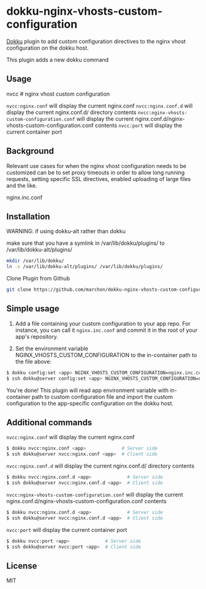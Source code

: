 # dokku-nginx-vhosts-custom-configuration

[Dokku](https://github.com/progrium/dokku) plugin to add custom configuration directives to the nginx vhost configuration on the dokku host.

This plugin adds a new dokku command

## Usage

nvcc        # nginx vhost custom configuration 

`nvcc:nginx.conf` will display the current nginx.conf
`nvcc:nginx.conf.d` will display the current nginx.conf.d/ directory contents
`nvcc:nginx-vhosts-custom-configuration.conf` will display the current nginx.conf.d/nginx-vhosts-custom-configuration.conf contents
`nvcc:port` will display the current container port



## Background

Relevant use cases for when the nginx vhost configuration needs to be customized can be to set proxy timeouts in order to allow long running requests, setting specific SSL directives, enabled uploading of large files and the like.


nginx.inc.conf

## Installation

WARNING: if using dokku-alt rather than dokku 

make sure that you have a symlink in /var/lib/dokku/plugins/ to /var/lib/dokku-alt/plugins/ 

```bash
mkdir /var/lib/dokku/
ln -s /var/lib/dokku-alt/plugins/ /var/lib/dokku/plugins/
```

Clone Plugin from Github

```bash
git clone https://github.com/marchon/dokku-nginx-vhosts-custom-configuration.git /var/lib/dokku/plugins/nginx-vhosts-custom-configuration
```

## Simple usage

1. Add a file containing your custom configuration to your app repo. For instance, you can call it `nginx.inc.conf` and commit it in the root of your app's repository.

2. Set the environment variable NGINX_VHOSTS_CUSTOM_CONFIGURATION to the in-container path to the file above:

```bash
$ dokku config:set <app> NGINX_VHOSTS_CUSTOM_CONFIGURATION=nginx.inc.conf             # Server side
$ ssh dokku@server config:set <app> NGINX_VHOSTS_CUSTOM_CONFIGURATION=nginx.inc.conf  # Client side
```

You're done! This plugin will read app environment variable with in-container path to custom configuration file and import the custom configuration to the app-specific configuration on the  dokku host.

## Additional commands

`nvcc:nginx.conf` will display the current nginx.conf

```bash
$ dokku nvcc:nginx.conf <app>             # Server side
$ ssh dokku@server nvcc:nginx.conf <app>  # Client side
```

`nvcc:nginx.conf.d` will display the current nginx.conf.d/ directory contents

```bash
$ dokku nvcc:nginx.conf.d <app>             # Server side
$ ssh dokku@server nvcc:nginx.conf.d <app>  # Client side
```

`nvcc:nginx-vhosts-custom-configuration.conf` will display the current nginx.conf.d/nginx-vhosts-custom-configuration.conf contents

```bash
$ dokku nvcc:nginx.conf.d <app>             # Server side
$ ssh dokku@server nvcc:nginx.conf.d <app>  # Client side
```

`nvcc:port` will display the current container port

```bash
$ dokku nvcc:port <app>             # Server side
$ ssh dokku@server nvcc:port <app>  # Client side
```

## License
MIT
